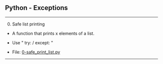 ## Python - Exceptions

-----------------------

0. Safe list printing

- A function that prints x elements of a list.

- Use " try: / except: "

- File: [0-safe_print_list.py](./0-safe_print_list.py)

---